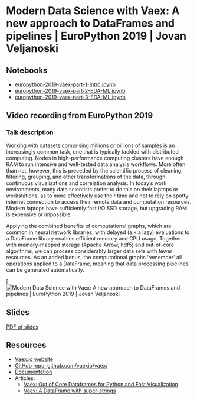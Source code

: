 # Modern Data Science with Vaex: A new approach to DataFrames and pipelines  | EuroPython 2019 | Jovan Veljanoski


## Notebooks
 * [europython-2019-vaex-part-1-Intro.ipynb](https://nbviewer.jupyter.org/github/vaexio/vaex-talks/blob/master/2019-europython/europython-2019-vaex-part-1-Intro.ipynb)
 * [europython-2019-vaex-part-2-EDA-ML.ipynb](https://nbviewer.jupyter.org/github/vaexio/vaex-talks/blob/master/2019-europython/europython-2019-vaex-part-2-EDA-ML.ipynb)
 * [europython-2019-vaex-part-3-EDA-ML.ipynb](https://nbviewer.jupyter.org/github/vaexio/vaex-talks/blob/master/2019-europython/europython-2019-vaex-part-3-EDA%2BML.ipynb)


## Video recording from EuroPython 2019

### Talk description

Working with datasets comprising millions or billions of samples is an increasingly common task, one that is typically tackled with distributed computing. Nodes in high-performance computing clusters have enough RAM to run intensive and well-tested data analysis workflows. More often than not, however, this is preceded by the scientific process of cleaning, filtering, grouping, and other transformations of the data, through continuous visualizations and correlation analysis. In today’s work environments, many data scientists prefer to do this on their laptops or workstations, as to more effectively use their time and not to rely on spotty internet connection to access their remote data and computation resources. Modern laptops have sufficiently fast I/O SSD storage, but upgrading RAM is expensive or impossible.

Applying the combined benefits of computational graphs, which are common in neural network libraries, with delayed (a.k.a lazy) evaluations to a DataFrame library enables efficient memory and CPU usage. Together with memory-mapped storage (Apache Arrow, hdf5) and out-of-core algorithms, we can process considerably larger data sets with fewer resources. As an added bonus, the computational graphs ‘remember’ all operations applied to a DataFrame, meaning that data processing pipelines can be generated automatically.

[![Modern Data Science with Vaex: A new approach to DataFrames and pipelines  | EuroPython 2019 | Jovan Veljanoski
](https://www.youtube.com/watch?v=XDy_3oiAKsk&t=2h51m31s "Modern Data Science with Vaex: A new approach to DataFrames and pipelines  | EuroPython 2019 | Jovan Veljanoski
")

## Slides

[PDF of slides](europython-2019-vaex-part-0-preamble.pdf)

## Resources

 * [Vaex.io website](vaex.io)
 * [GitHub repo: github.com/vaexio/vaex/](https://github.com/vaexio/vaex/)
 * [Documentation](https://docs.vaex.io)
 * Articles:
   * [Vaex: Out of Core Dataframes for Python and Fast Visualization](https://towardsdatascience.com/vaex-out-of-core-dataframes-for-python-and-fast-visualization-12c102db044a)
   * [Vaex: A DataFrame with super-strings](https://towardsdatascience.com/vaex-a-dataframe-with-super-strings-789b92e8d861)
